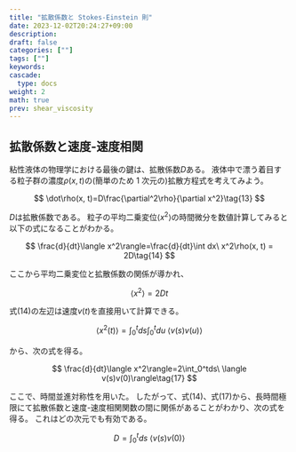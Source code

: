```yaml
---
title: "拡散係数と Stokes-Einstein 則"
date: 2023-12-02T20:24:27+09:00
description:
draft: false
categories: [""]
tags: [""]
keywords:
cascade:
  type: docs
weight: 2
math: true
prev: shear_viscosity
---
```


## 拡散係数と速度-速度相関

粘性液体の物理学における最後の鍵は、拡散係数$D$ある。
液体中で漂う着目する粒子群の濃度$\rho(x, t)$の(簡単のため 1 次元の)拡散方程式を考えてみよう。

$$
\dot\rho(x, t)=D\frac{\partial^2\rho}{\partial x^2}\tag{13}
$$

$D$は拡散係数である。
粒子の平均二乗変位$\langle x^2\rangle$の時間微分を数値計算してみると以下の式になることがわかる。

$$
\frac{d}{dt}\langle x^2\rangle=\frac{d}{dt}\int dx\ x^2\rho(x, t) = 2D\tag{14}
$$

ここから平均二乗変位と拡散係数の関係が導かれ、

$$
\langle x^2\rangle=2Dt\tag{15}
$$

式(14)の左辺は速度$v(t)$を直接用いて計算できる。

$$
\langle x^2(t)\rangle=\int_0^tds\int_0^tdu\ \langle v(s)v(u)\rangle\tag{16}
$$

から、次の式を得る。

$$
\frac{d}{dt}\langle x^2\rangle=2\int_0^tds\ \langle v(s)v(0)\rangle\tag{17}
$$

ここで、時間並進対称性を用いた。
したがって、式(14)、式(17)から、長時間極限にて拡散係数と速度-速度相関関数の間に関係があることがわかり、次の式を得る。
これはどの次元でも有効である。

$$
D=\int_0^tds\ \langle v(s)v(0)\rangle\tag{18}
$$
